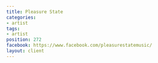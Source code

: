 ```yaml
---
title: Pleasure State
categories:
- artist
tags:
- artist
position: 272
facebook: https://www.facebook.com/pleasurestatemusic/
layout: client
---
```


